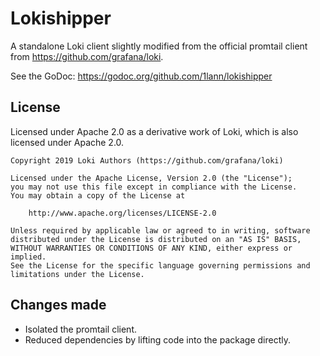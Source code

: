 # Lokishipper

A standalone Loki client slightly modified from the official promtail client from
https://github.com/grafana/loki.

See the GoDoc: https://godoc.org/github.com/1lann/lokishipper

## License
Licensed under Apache 2.0 as a derivative work of Loki, which is also licensed
under Apache 2.0.

```
Copyright 2019 Loki Authors (https://github.com/grafana/loki)

Licensed under the Apache License, Version 2.0 (the "License");
you may not use this file except in compliance with the License.
You may obtain a copy of the License at

	http://www.apache.org/licenses/LICENSE-2.0

Unless required by applicable law or agreed to in writing, software
distributed under the License is distributed on an "AS IS" BASIS,
WITHOUT WARRANTIES OR CONDITIONS OF ANY KIND, either express or implied.
See the License for the specific language governing permissions and
limitations under the License.
```

## Changes made

- Isolated the promtail client.
- Reduced dependencies by lifting code into the package directly.
